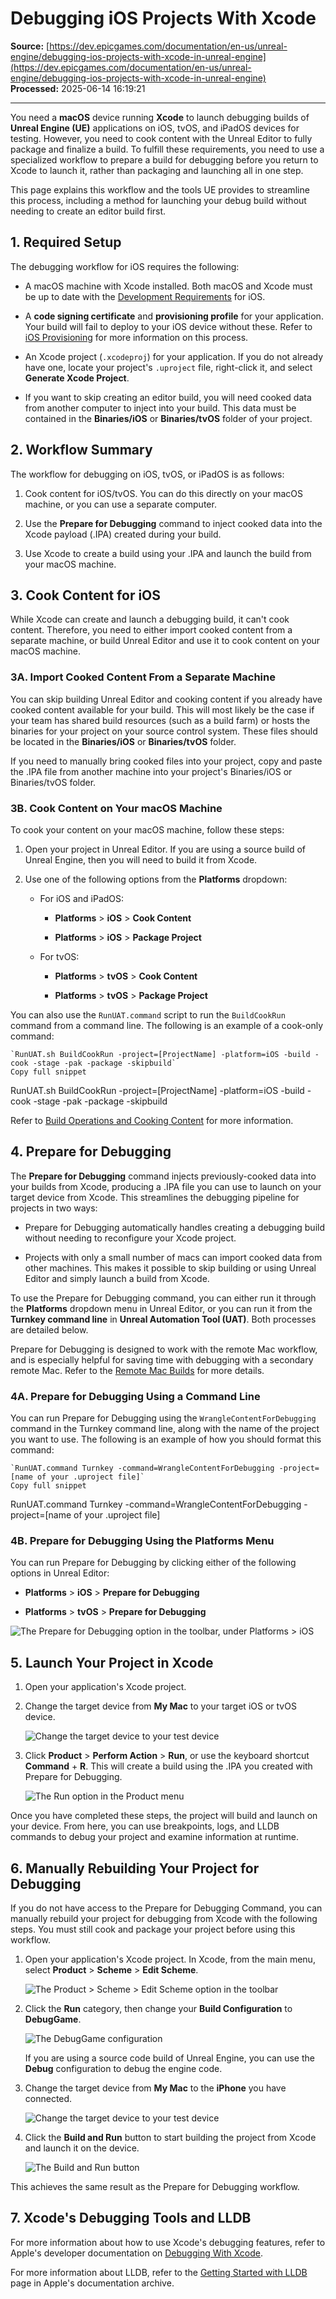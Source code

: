 # Debugging iOS Projects With Xcode

**Source:** [https://dev.epicgames.com/documentation/en-us/unreal-engine/debugging-ios-projects-with-xcode-in-unreal-engine](https://dev.epicgames.com/documentation/en-us/unreal-engine/debugging-ios-projects-with-xcode-in-unreal-engine)  
**Processed:** 2025-06-14 16:19:21

---

You need a **macOS** device running **Xcode** to launch debugging builds of **Unreal Engine (UE)** applications on iOS, tvOS, and iPadOS devices for testing. However, you need to cook content with the Unreal Editor to fully package and finalize a build. To fulfill these requirements, you need to use a specialized workflow to prepare a build for debugging before you return to Xcode to launch it, rather than packaging and launching all in one step.

This page explains this workflow and the tools UE provides to streamline this process, including a method for launching your debug build without needing to create an editor build first.

## 1\. Required Setup

The debugging workflow for iOS requires the following:

-   A macOS machine with Xcode installed. Both macOS and Xcode must be up to date with the [Development Requirements](/documentation/404) for iOS.
    
-   A **code signing certificate** and **provisioning profile** for your application. Your build will fail to deploy to your iOS device without these. Refer to [iOS Provisioning](/documentation/en-us/unreal-engine/setting-up-ios-tvos-and-ipados-provisioning-profiles-and-signing-certificates-for-unreal-engine-projects) for more information on this process.
    
-   An Xcode project (`.xcodeproj`) for your application. If you do not already have one, locate your project's `.uproject` file, right-click it, and select **Generate Xcode Project**.
    
-   If you want to skip creating an editor build, you will need cooked data from another computer to inject into your build. This data must be contained in the **Binaries/iOS** or **Binaries/tvOS** folder of your project.
    

## 2\. Workflow Summary

The workflow for debugging on iOS, tvOS, or iPadOS is as follows:

1.  Cook content for iOS/tvOS. You can do this directly on your macOS machine, or you can use a separate computer.
    
2.  Use the **Prepare for Debugging** command to inject cooked data into the Xcode payload (.IPA) created during your build.
    
3.  Use Xcode to create a build using your .IPA and launch the build from your macOS machine.
    

## 3\. Cook Content for iOS

While Xcode can create and launch a debugging build, it can't cook content. Therefore, you need to either import cooked content from a separate machine, or build Unreal Editor and use it to cook content on your macOS machine.

### 3A. Import Cooked Content From a Separate Machine

You can skip building Unreal Editor and cooking content if you already have cooked content available for your build. This will most likely be the case if your team has shared build resources (such as a build farm) or hosts the binaries for your project on your source control system. These files should be located in the **Binaries/iOS** or **Binaries/tvOS** folder.

If you need to manually bring cooked files into your project, copy and paste the .IPA file from another machine into your project's Binaries/iOS or Binaries/tvOS folder.

### 3B. Cook Content on Your macOS Machine

To cook your content on your macOS machine, follow these steps:

1.  Open your project in Unreal Editor. If you are using a source build of Unreal Engine, then you will need to build it from Xcode.
    
2.  Use one of the following options from the **Platforms** dropdown:
    
    -   For iOS and iPadOS:
        
        -   **Platforms** \> **iOS** \> **Cook Content**
            
        -   **Platforms** \> **iOS** \> **Package Project**
            
    -   For tvOS:
        
        -   **Platforms** \> **tvOS** \> **Cook Content**
            
        -   **Platforms** \> **tvOS** > **Package Project**
            

You can also use the `RunUAT.command` script to run the `BuildCookRun` command from a command line. The following is an example of a cook-only command:

```
`RunUAT.sh BuildCookRun -project=[ProjectName] -platform=iOS -build -cook -stage -pak -package -skipbuild`
Copy full snippet
```
RunUAT.sh BuildCookRun -project=\[ProjectName\] -platform=iOS -build -cook -stage -pak -package -skipbuild

Refer to [Build Operations and Cooking Content](/documentation/en-us/unreal-engine/build-operations-cooking-packaging-deploying-and-running-projects-in-unreal-engine) for more information.

## 4\. Prepare for Debugging

The **Prepare for Debugging** command injects previously-cooked data into your builds from Xcode, producing a .IPA file you can use to launch on your target device from Xcode. This streamlines the debugging pipeline for projects in two ways:

-   Prepare for Debugging automatically handles creating a debugging build without needing to reconfigure your Xcode project.
    
-   Projects with only a small number of macs can import cooked data from other machines. This makes it possible to skip building or using Unreal Editor and simply launch a build from Xcode.
    

To use the Prepare for Debugging command, you can either run it through the **Platforms** dropdown menu in Unreal Editor, or you can run it from the **Turnkey command line** in **Unreal Automation Tool (UAT)**. Both processes are detailed below.

Prepare for Debugging is designed to work with the remote Mac workflow, and is especially helpful for saving time with debugging with a secondary remote Mac. Refer to the [Remote Mac Builds](/documentation/en-us/unreal-engine/creating-remote-builds-of-unreal-engine-projects-for-ios) for more details.

### 4A. Prepare for Debugging Using a Command Line

You can run Prepare for Debugging using the `WrangleContentForDebugging` command in the Turnkey command line, along with the name of the project you want to use. The following is an example of how you should format this command:

```
`RunUAT.command Turnkey -command=WrangleContentForDebugging -project=[name of your .uproject file]`
Copy full snippet
```
RunUAT.command Turnkey -command=WrangleContentForDebugging -project=\[name of your .uproject file\]

### 4B. Prepare for Debugging Using the Platforms Menu

You can run Prepare for Debugging by clicking either of the following options in Unreal Editor:

-   **Platforms** \> **iOS** \> **Prepare for Debugging**
    
-   **Platforms** \> **tvOS** \> **Prepare for Debugging**
    

![The Prepare for Debugging option in the toolbar, under Platforms > iOS](https://d1iv7db44yhgxn.cloudfront.net/documentation/images/3687deeb-bcbd-4a90-91ee-b4fc5a31b144/preparefordebugeditor.png)

## 5\. Launch Your Project in Xcode

1.  Open your application's Xcode project.
    
2.  Change the target device from **My Mac** to your target iOS or tvOS device.
    
    ![Change the target device to your test device](https://d1iv7db44yhgxn.cloudfront.net/documentation/images/15cd0f82-e2d7-458d-94fa-5b3fc30bb579/changetargetdevice.png)
3.  Click **Product** \> **Perform Action** > **Run**, or use the keyboard shortcut **Command** \+ **R**. This will create a build using the .IPA you created with Prepare for Debugging.
    
    ![The Run option in the Product menu](https://d1iv7db44yhgxn.cloudfront.net/documentation/images/77168074-8819-4c98-906a-cea16aec439b/runproject.png)

Once you have completed these steps, the project will build and launch on your device. From here, you can use breakpoints, logs, and LLDB commands to debug your project and examine information at runtime.

## 6\. Manually Rebuilding Your Project for Debugging

If you do not have access to the Prepare for Debugging Command, you can manually rebuild your project for debugging from Xcode with the following steps. You must still cook and package your project before using this workflow.

1.  Open your application's Xcode project. In Xcode, from the main menu, select **Product** \> **Scheme** \> **Edit Scheme**.
    
    ![The Product > Scheme > Edit Scheme option in the toolbar](https://d1iv7db44yhgxn.cloudfront.net/documentation/images/e528987f-6fec-48b8-8d47-2c2e689e0e71/editproductscheme.png)
2.  Click the **Run** category, then change your **Build Configuration** to **DebugGame**.
    
    ![The DebugGame configuration](https://d1iv7db44yhgxn.cloudfront.net/documentation/images/29243734-26bc-447c-9668-6dd47d49f56e/debuggameconfig.png)
    
    If you are using a source code build of Unreal Engine, you can use the **Debug** configuration to debug the engine code.
    
3.  Change the target device from **My Mac** to the **iPhone** you have connected.
    
    ![Change the target device to your test device](https://d1iv7db44yhgxn.cloudfront.net/documentation/images/5349c7b4-c1a8-45fe-9cf8-bfd773b2d594/changetargetdevice.png)
4.  Click the **Build and Run** button to start building the project from Xcode and launch it on the device.
    
    ![The Build and Run button](https://d1iv7db44yhgxn.cloudfront.net/documentation/images/d9466095-94ab-49bd-840c-f05cfc5f3135/buildandrunbtn.png)

This achieves the same result as the Prepare for Debugging workflow.

## 7\. Xcode's Debugging Tools and LLDB

For more information about how to use Xcode's debugging features, refer to Apple's developer documentation on [Debugging With Xcode](https://developer.apple.com/library/archive/documentation/DeveloperTools/Conceptual/debugging_with_xcode/chapters/debugging_tools.html).

For more information about LLDB, refer to the [Getting Started with LLDB](https://developer.apple.com/library/archive/documentation/IDEs/Conceptual/gdb_to_lldb_transition_guide/document/lldb-basics.html) page in Apple's documentation archive.